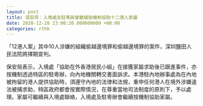 ```yaml
---
layout: post
title: 保安局：入境處及駐粵辦會繼續按機制協助十二港人家屬
date: 2020-12-28 23:00:20.000000000 +08:00
categories: rthk
---
```


「12港人案」其中10人涉嫌的組織偷越邊境罪和偷越邊境罪的案件，深圳鹽田人民法院將擇期宣判。

保安局表示，入境處「協助在外香港居民小組」在接獲家屬求助後已跟進事件，亦按機制透過特區的駐粵辦，向內地機關轉交書面訴求。本港駐內地辦事處為在內地被拘留的港人提供協助時，須遵守內地的法律和法規，重申任何港人在境外涉嫌違法被捕求助，特區政府都會按實際情況，在尊重當地司法制度的原則下，予以處理。家屬可繼續與入境處聯絡，入境處及駐粵辦會繼續按機制協助家屬。
